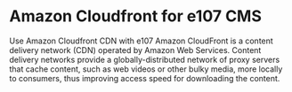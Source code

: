 # Amazon Cloudfront for e107 CMS

Use Amazon Cloudfront CDN with e107
Amazon CloudFront is a content delivery network (CDN) operated by Amazon Web Services. Content delivery networks provide a globally-distributed network of proxy servers that cache content, such as web videos or other bulky media, more locally to consumers, thus improving access speed for downloading the content.
